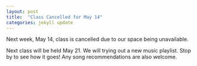 ```yaml
---
layout: post
title:  "Class Cancelled for May 14"
categories: jekyll update
---
```

Next week, May 14, class is cancelled due to our space being unavailable.

Next class will be held May 21. We will trying out a new music playlist. Stop by to see how it goes! Any song recommendations are also welcome.
